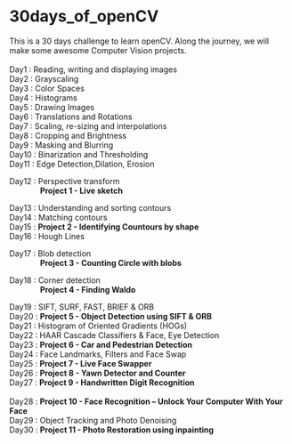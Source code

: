 # 30days_of_openCV
This is a 30 days challenge to learn openCV. Along the journey, we will make some awesome Computer Vision projects.
<br>
<br>
Day1 : Reading, writing and displaying images <br>
Day2 : Grayscaling<br>
Day3 : Color Spaces<br>
Day4 : Histograms<br>
Day5 : Drawing Images<br>
Day6 : Translations and Rotations<br>
Day7 : Scaling, re-sizing and interpolations<br>
Day8 : Cropping and Brightness<br>
Day9 : Masking and Blurring<br>
Day10 : Binarization and Thresholding<br>
Day11 : Edge Detection,Dilation, Erosion
<p>Day12 : Perspective transform <br>&nbsp&nbsp&nbsp&nbsp&nbsp&nbsp&nbsp&nbsp&nbsp&nbsp&nbsp&nbsp&nbsp <b>Project 1 - Live sketch</b></p>
Day13 : Understanding and sorting contours<br>
Day14 : Matching contours<br>
Day15 : <b>Project 2  - Identifying Countours by shape</b><br>
Day16 : Hough Lines<br>
<p>Day17 : Blob detection <br>&nbsp&nbsp&nbsp&nbsp&nbsp&nbsp&nbsp&nbsp&nbsp&nbsp&nbsp&nbsp&nbsp <b>Project 3 - Counting Circle with blobs</b></p>
<p>Day18 : Corner detection <br>&nbsp&nbsp&nbsp&nbsp&nbsp&nbsp&nbsp&nbsp&nbsp&nbsp&nbsp&nbsp&nbsp <b>Project 4 - Finding Waldo</b></p>
Day19 : SIFT, SURF, FAST, BRIEF & ORB<br>
Day20 : <b>Project 5 - Object Detection using SIFT & ORB</b><br>
Day21 : Histogram of Oriented Gradients (HOGs)<br>
Day22 : HAAR Cascade Classifiers & Face, Eye Detection<br>
Day23 : <b>Project 6 - Car and Pedestrian Detection</b><br>
Day24 : Face Landmarks, Filters and Face Swap<br>
Day25 : <b>Project 7 - Live Face Swapper</b><br>
Day26 : <b>Project 8 - Yawn Detector and Counter</b><br>
Day27 :  <b>Project 9 - Handwritten Digit Recognition</b><br><br>
Day28 : <b>Project 10 - Face Recognition – Unlock Your Computer With Your Face</b><br>
Day29 : Object Tracking and Photo Denoising<br>
Day30 : <b>Project 11 - Photo Restoration using inpainting</b><br>

